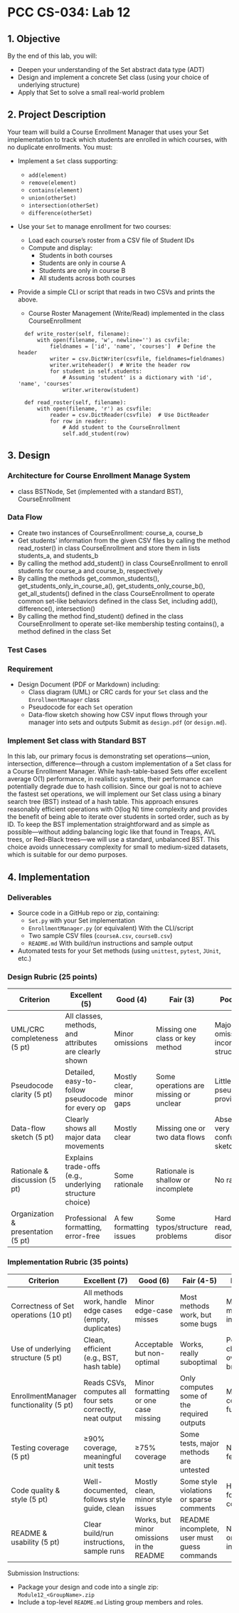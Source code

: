 # PCC CS-034: Lab 12
## 1. Objective
By the end of this lab, you will:
- Deepen your understanding of the Set abstract data type (ADT)
- Design and implement a concrete Set class (using your choice of underlying structure)
- Apply that Set to solve a small real-world problem
## 2. Project Description
Your team will build a Course Enrollment Manager that uses your Set implementation to track which students are enrolled in which courses, with no duplicate enrollments. You must:
- Implement a `Set` class supporting:
  - `add(element)`
  - `remove(element)`
  - `contains(element)`
  - `union(otherSet)`
  - `intersection(otherSet)`
  - `difference(otherSet)`
- Use your `Set` to manage enrollment for two courses:
  - Load each course’s roster from a CSV file of Student IDs 
  - Compute and display:
    - Students in both courses
    - Students are only in course A
    - Students are only in course B
    - All students across both courses
- Provide a simple CLI or script that reads in two CSVs and prints the above.
  
  - Course Roster Management (Write/Read) implemented in the class CourseEnrollment
  ```
    def write_roster(self, filename):
        with open(filename, 'w', newline='') as csvfile:
            fieldnames = ['id', 'name', 'courses']  # Define the header
            writer = csv.DictWriter(csvfile, fieldnames=fieldnames) 
            writer.writeheader()  # Write the header row
            for student in self.students:  
                # Assuming 'student' is a dictionary with 'id', 'name', 'courses'
                writer.writerow(student)  

    def read_roster(self, filename):
        with open(filename, 'r') as csvfile:
            reader = csv.DictReader(csvfile)  # Use DictReader
            for row in reader:
                # Add student to the CourseEnrollment
                self.add_student(row)
  ```
## 3. Design

### Architecture for Course Enrollment Manage System
- class BSTNode, Set (implemented with a standard BST), CourseEnrollment

### Data Flow
- Create two instances of CourseEnrollment: course_a, course_b
- Get students’ information from the given CSV files by calling the method read_roster() in class CourseEnrollment and store them in lists students_a, and students_b
- By calling the method add_student() in class CourseEnrollment to enroll students for course_a and course_b, respectively
- By calling the methods get_common_students(), get_students_only_in_course_a(), get_students_only_course_b(), get_all_students() defined in the class CourseEnrollment to operate common set-like behaviors defined in the class Set, including add(), difference(), intersection()
- By calling the method find_student() defined in the class CourseEnrollment to operate set-like membership testing contains(), a method defined in the class Set

### Test Cases

### Requirement
- Design Document (PDF or Markdown) including:
  - Class diagram (UML) or CRC cards for your `Set` class and the `EnrollmentManager` class 
  - Pseudocode for each `Set` operation
  - Data-flow sketch showing how CSV input flows through your manager into sets and outputs
Submit as `design.pdf` (or `design.md`).

### Implement Set class with Standard BST 
In this lab, our primary focus is demonstrating set operations—union, intersection, difference—through a custom implementation of a Set class for a Course Enrollment Manager. While hash-table-based Sets offer excellent average O(1) performance, in realistic systems, their performance can potentially degrade due to hash collision. Since our goal is not to achieve the fastest set operations, we will implement our Set class using a binary search tree (BST) instead of a hash table. This approach ensures reasonably efficient operations with O(log N) time complexity and provides the benefit of being able to iterate over students in sorted order, such as by ID. To keep the BST implementation straightforward and as simple as possible—without adding balancing logic like that found in Treaps, AVL trees, or Red-Black trees—we will use a standard, unbalanced BST. This choice avoids unnecessary complexity for small to medium-sized datasets, which is suitable for our demo purposes.


## 4. Implementation
### Deliverables
- Source code in a GitHub repo or zip, containing:
  - `Set.py` with your Set implementation
  - `EnrollmentManager.py` (or equivalent) With the CLI/script
  - Two sample CSV files (`courseA.csv`, `courseB.csv`)
  - `README.md` With build/run instructions and sample output
- Automated tests for your Set methods (using `unittest`, `pytest`, `JUnit`, etc.)

### Design Rubric (25 points)
| Criterion                          | Excellent (5)                                           | Good (4)                 | Fair (3)                               | Poor (≤2)                              |
|------------------------------------|---------------------------------------------------------|--------------------------|----------------------------------------|----------------------------------------|
| UML/CRC completeness (5 pt)        | All classes, methods, and attributes are clearly shown  | Minor omissions          | Missing one class or key method        | Major omissions or incorrect structure |
| Pseudocode clarity (5 pt)          | Detailed, easy-to-follow pseudocode for every op        | Mostly clear, minor gaps | Some operations are missing or unclear | Little or no pseudocode provided       |
| Data-flow sketch (5 pt)            | Clearly shows all major data movements                  | Mostly clear             | Missing one or two data flows          | Absent or very confusing sketch        |
| Rationale & discussion (5 pt)      | Explains trade-offs (e.g., underlying structure choice) | Some rationale           | Rationale is shallow or incomplete     | No rationale                           |
| Organization & presentation (5 pt) | Professional formatting, error-free                     | A few formatting issues  | Some typos/structure problems          | Hard to read, disorganized             |



### Implementation Rubric (35 points)
| Criterion                              | Excellent (7)                                             | Good (6)                                 | Fair (4-5)                                  | Poor (≤3)                          |
|----------------------------------------|-----------------------------------------------------------|------------------------------------------|---------------------------------------------|------------------------------------|
| Correctness of Set operations (10 pt)  | All methods work, handle edge cases (empty, duplicates)   | Minor edge-case misses                   | Most methods work, but some bugs            | Many methods incorrect             |
| Use of underlying structure (5 pt)     | Clean, efficient (e.g., BST, hash table)                  | Acceptable but non-optimal               | Works, really suboptimal                    | Poor choice, overly brute-force    |
| EnrollmentManager functionality (5 pt) | Reads CSVs, computes all four sets correctly, neat output | Minor formatting or one case missing     | Only computes some of the required outputs  | Missing core functionality         |
| Testing coverage (5 pt)                | ≥90% coverage, meaningful unit tests                      | ≥75% coverage                            | Some tests, major methods are untested      | No or very few tests               |
| Code quality & style (5 pt)            | Well-documented, follows style guide, clean               | Mostly clean, minor style issues         | Some style violations or sparse comments    | Hard to follow, no comments        |
| README & usability (5 pt)              | Clear build/run instructions, sample runs                 | Works, but minor omissions in the README | README incomplete, user must guess commands | No README or unusable instructions |

Submission Instructions:
- Package your design and code into a single zip: `Module12_<GroupName>.zip`
- Include a top-level `README.md` Listing group members and roles.
